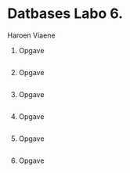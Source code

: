 Datbases Labo 6.
================

Haroen Viaene

1. Opgave

	```SQL
	```

1. Opgave

	```SQL
	```

1. Opgave

	```SQL
	```

1. Opgave

	```SQL
	```

1. Opgave

	```SQL
	```

1. Opgave

	```SQL
	```
